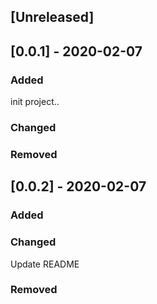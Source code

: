 ## [Unreleased]

## [0.0.1] - 2020-02-07
### Added
init project..

### Changed

### Removed

## [0.0.2] - 2020-02-07
### Added

### Changed
Update README

### Removed
